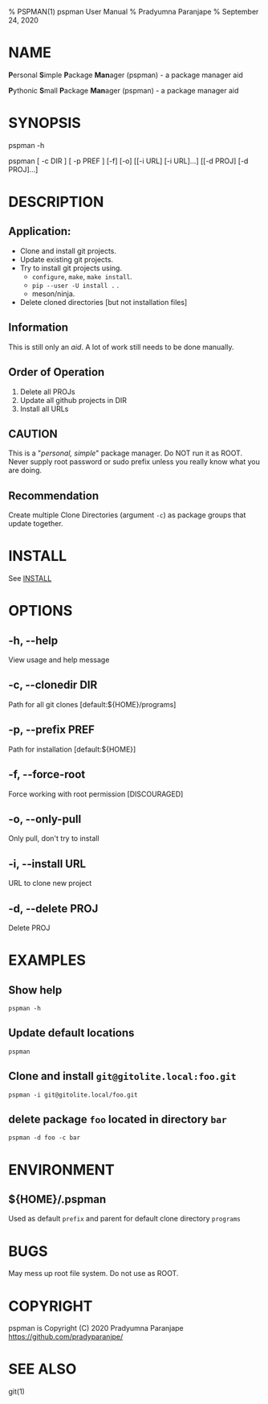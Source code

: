 % PSPMAN(1) pspman User Manual
% Pradyumna Paranjape
% September 24, 2020

# NAME
  **P**ersonal **S**imple **P**ackage **Man**ager (pspman) - a package manager aid

  **P**ythonic **S**mall **P**ackage **Man**ager (pspman) - a package manager aid

# SYNOPSIS
  pspman -h

  pspman [ -c DIR ] [ -p PREF ] [-f] [-o] [[-i URL] [-i URL]...] [[-d PROJ] [-d PROJ]...]

# DESCRIPTION
## Application:
  - Clone and install git projects.
  - Update existing git projects.
  - Try to install git projects using.
    - `configure`, `make`, `make install`.
    - `pip --user -U install .` .
    - meson/ninja.
  - Delete cloned directories [but not installation files]

## Information
  This is still only an *aid*.
  A lot of work still needs to be done manually.

## Order of Operation
  1. Delete all PROJs
  2. Update all github projects in DIR
  3. Install all URLs


## CAUTION
This is a "*personal, simple*" package manager. Do NOT run it as ROOT.
Never supply root password or sudo prefix unless you really know what you are doing.

## Recommendation
Create multiple Clone Directories (argument `-c`) as package groups that update together.
  
# INSTALL
See [INSTALL](INSTALL.md)
 
# OPTIONS
## -h, --help
View usage and help message

## -c, --clonedir DIR
Path for all git clones [default:${HOME}/programs]
  
## -p, --prefix PREF
Path for installation [default:${HOME}]

## -f, --force-root
Force working with root permission [DISCOURAGED]

## -o, --only-pull
Only pull, don't try to install

## -i, --install URL
URL to clone new project

## -d, --delete PROJ
Delete PROJ

# EXAMPLES
##  Show help
```{.sh}
pspman -h
```

##  Update default locations
```{.sh}
pspman
```
  
##  Clone and install `git@gitolite.local:foo.git`
```{.sh}
pspman -i git@gitolite.local/foo.git
```
  
##  delete package `foo` located in directory `bar`
```{.sh}
pspman -d foo -c bar
```

# ENVIRONMENT
## ${HOME}/.pspman
Used as default `prefix` and parent for default clone directory `programs`
  
# BUGS
May mess up root file system. Do not use as ROOT.

# COPYRIGHT
pspman is Copyright (C) 2020 Pradyumna Paranjape <https://github.com/pradyparanjpe/>

# SEE ALSO
git(1)
